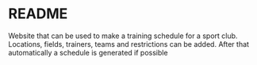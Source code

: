 # README #

Website that can be used to make a training schedule for a sport club. Locations, fields, trainers, teams and restrictions can be added. After that automatically a schedule is generated if possible
